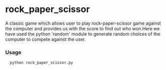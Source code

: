 # rock_paper_scissor
A classic game which allows user to play rock-paper-scissor game against the computer and provides us with the score to find out who won.Here we have used the python 'random' module to generate random choices of the computer to compete against the user.

### Usage
      python rock_paper_scissor.py
